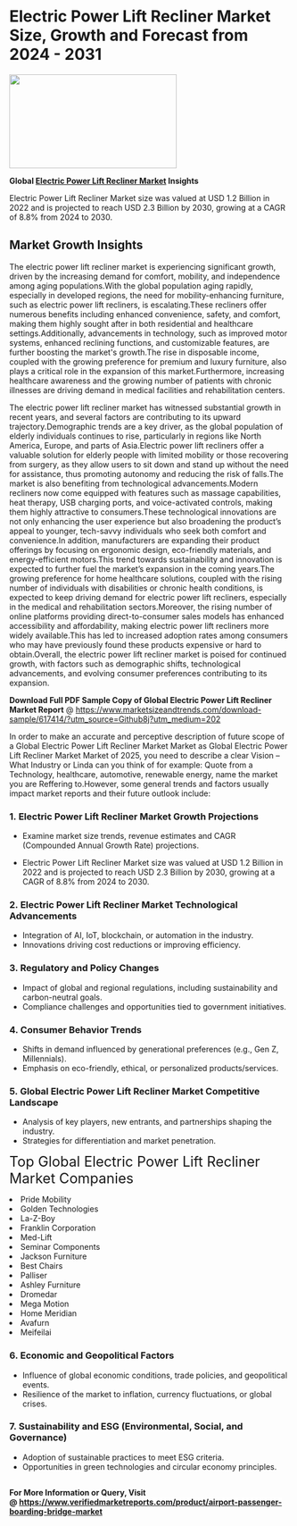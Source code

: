 <H1>Electric Power Lift Recliner Market Size, Growth and Forecast from 2024 - 2031</H1><img class="aligncenter size-medium wp-image-584254" src="https://thirdeyenews.in/wp-content/uploads/2024/09/Global-Market-Research-300x168.jpeg" alt="" width="300" height="168" /><p><strong>Global&nbsp;<a href="https://www.marketsizeandtrends.com/download-sample/617414/?utm_source=Github8j?utm_medium=202">Electric Power Lift Recliner Market</a> Insights</strong></p><p>Electric Power Lift Recliner Market size was valued at USD 1.2 Billion in 2022 and is projected to reach USD 2.3 Billion by 2030, growing at a CAGR of 8.8% from 2024 to 2030.</p><p><h2>Market Growth Insights</h2> <p>The electric power lift recliner market is experiencing significant growth, driven by the increasing demand for comfort, mobility, and independence among aging populations.With the global population aging rapidly, especially in developed regions, the need for mobility-enhancing furniture, such as electric power lift recliners, is escalating.These recliners offer numerous benefits including enhanced convenience, safety, and comfort, making them highly sought after in both residential and healthcare settings.Additionally, advancements in technology, such as improved motor systems, enhanced reclining functions, and customizable features, are further boosting the market's growth.The rise in disposable income, coupled with the growing preference for premium and luxury furniture, also plays a critical role in the expansion of this market.Furthermore, increasing healthcare awareness and the growing number of patients with chronic illnesses are driving demand in medical facilities and rehabilitation centers.</p> <p>The electric power lift recliner market has witnessed substantial growth in recent years, and several factors are contributing to its upward trajectory.Demographic trends are a key driver, as the global population of elderly individuals continues to rise, particularly in regions like North America, Europe, and parts of Asia.Electric power lift recliners offer a valuable solution for elderly people with limited mobility or those recovering from surgery, as they allow users to sit down and stand up without the need for assistance, thus promoting autonomy and reducing the risk of falls.The market is also benefiting from technological advancements.Modern recliners now come equipped with features such as massage capabilities, heat therapy, USB charging ports, and voice-activated controls, making them highly attractive to consumers.These technological innovations are not only enhancing the user experience but also broadening the product’s appeal to younger, tech-savvy individuals who seek both comfort and convenience.In addition, manufacturers are expanding their product offerings by focusing on ergonomic design, eco-friendly materials, and energy-efficient motors.This trend towards sustainability and innovation is expected to further fuel the market’s expansion in the coming years.The growing preference for home healthcare solutions, coupled with the rising number of individuals with disabilities or chronic health conditions, is expected to keep driving demand for electric power lift recliners, especially in the medical and rehabilitation sectors.Moreover, the rising number of online platforms providing direct-to-consumer sales models has enhanced accessibility and affordability, making electric power lift recliners more widely available.This has led to increased adoption rates among consumers who may have previously found these products expensive or hard to obtain.Overall, the electric power lift recliner market is poised for continued growth, with factors such as demographic shifts, technological advancements, and evolving consumer preferences contributing to its expansion.</p> <p><span class=""><strong>Download Full PDF Sample Copy of Global Electric Power Lift Recliner Market Report</strong> @ <a href="https://www.marketsizeandtrends.com/download-sample/617414/?utm_source=Github8j?utm_medium=202" target="_blank">https://www.marketsizeandtrends.com/download-sample/617414/?utm_source=Github8j?utm_medium=202</a></span></p><p>In order to make an accurate and perceptive description of future scope of a Global&nbsp;Electric Power Lift Recliner Market Market as Global&nbsp;Electric Power Lift Recliner Market Market of 2025, you need to describe a clear Vision &ndash; What Industry or Linda can you think of for example: Quote from a Technology, healthcare, automotive, renewable energy, name the market you are Reffering to.However, some general trends and factors usually impact market reports and their future outlook include:</p><h3>1.&nbsp;<strong>Electric Power Lift Recliner Market Growth Projections</strong></h3><ul><li>Examine market size trends, revenue estimates and CAGR (Compounded Annual Growth Rate) projections.</li><li><p>Electric Power Lift Recliner Market size was valued at USD 1.2 Billion in 2022 and is projected to reach USD 2.3 Billion by 2030, growing at a CAGR of 8.8% from 2024 to 2030.</p></li></ul><h3>2.&nbsp;<strong>Electric Power Lift Recliner Market Technological Advancements</strong></h3><ul><li>Integration of AI, IoT, blockchain, or automation in the industry.</li><li>Innovations driving cost reductions or improving efficiency.</li></ul><h3>3.&nbsp;<strong>Regulatory and Policy Changes</strong></h3><ul><li>Impact of global and regional regulations, including sustainability and carbon-neutral goals.</li><li>Compliance challenges and opportunities tied to government initiatives.</li></ul><h3>4.&nbsp;<strong>Consumer Behavior Trends</strong></h3><ul><li>Shifts in demand influenced by generational preferences (e.g., Gen Z, Millennials).</li><li>Emphasis on eco-friendly, ethical, or personalized products/services.</li></ul><h3>5.&nbsp;<strong>Global Electric Power Lift Recliner Market Competitive Landscape</strong></h3><ul><li>Analysis of key players, new entrants, and partnerships shaping the industry.</li><li>Strategies for differentiation and market penetration.</li></ul><p data-pm-slice="1 1 []"><span style="color: inherit; font-family: inherit; font-size: 25px;">Top Global Electric Power Lift Recliner Market Companies</span></p><div class="" data-test-id=""><p><li>Pride Mobility</li><li> Golden Technologies</li><li> La-Z-Boy</li><li> Franklin Corporation</li><li> Med-Lift</li><li> Seminar Components</li><li> Jackson Furniture</li><li> Best Chairs</li><li> Palliser</li><li> Ashley Furniture</li><li> Dromedar</li><li> Mega Motion</li><li> Home Meridian</li><li> Avafurn</li><li> Meifeilai</li></p></div><h3>6.&nbsp;<strong>Economic and Geopolitical Factors</strong></h3><ul><li>Influence of global economic conditions, trade policies, and geopolitical events.</li><li>Resilience of the market to inflation, currency fluctuations, or global crises.</li></ul><h3>7.&nbsp;<strong>Sustainability and ESG (Environmental, Social, and Governance)</strong></h3><ul><li>Adoption of sustainable practices to meet ESG criteria.</li><li>Opportunities in green technologies and circular economy principles.</li></ul><h2><strong style="font-size: 14px;">For More Information or Query, Visit @&nbsp;</strong><a style="background-color: #ffffff; font-size: 14px;" href="https://www.marketsizeandtrends.com/report/electric-power-lift-recliner-market/" target="_blank">https://www.verifiedmarketreports.com/product/airport-passenger-boarding-bridge-market</a></h2>